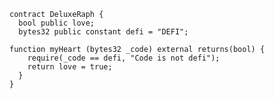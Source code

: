 ```solidity
contract DeluxeRaph {
  bool public love;
  bytes32 public constant defi = "DEFI";

function myHeart (bytes32 _code) external returns(bool) {
    require(_code == defi, "Code is not defi");
    return love = true;
  }
}
```
<!--
**DeluxeRaph/DeluxeRaph** is a ✨ _special_ ✨ repository because its `README.md` (this file) appears on your GitHub profile.

Here are some ideas to get you started:

- 🔭 I’m currently working on ...
- 🌱 I’m currently learning ...
- 👯 I’m looking to collaborate on ...
- 🤔 I’m looking for help with ...
- 💬 Ask me about ...
- 📫 How to reach me: ...
- 😄 Pronouns: ...
- ⚡ Fun fact: ...
-->
